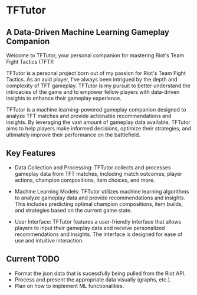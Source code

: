 # TFTutor

## A Data-Driven Machine Learning Gameplay Companion

Welcome to TFTutor, your personal companion for mastering Riot's Team Fight Tactics (TFT)!

TFTutor is a personal project born out of my passion for Riot's Team Fight Tactics. As an avid player, I've always been intrigued by the depth and complexity of TFT gameplay. TFTutor is my pursuit to better understand the intricacies of the game and to empower fellow players with data-driven insights to enhance their gameplay experience.

TFTutor is a machine learning-powered gameplay companion designed to analyze TFT matches and provide actionable recommendations and insights. By leveraging the vast amount of gameplay data available, TFTutor aims to help players make informed decisions, optimize their strategies, and ultimately improve their performance on the battlefield.

## Key Features

- Data Collection and Processing: TFTutor collects and processes gameplay data from TFT matches, including match outcomes, player actions, champion compositions, item choices, and more.

- Machine Learning Models: TFTutor utilizes machine learning algorithms to analyze gameplay data and provide recommendations and insights. This includes predicting optimal champion compositions, item builds, and strategies based on the current game state.

- User Interface: TFTutor features a user-friendly interface that allows players to input their gameplay data and receive personalized recommendations and insights. The interface is designed for ease of use and intuitive interaction.

## Current TODO

- Format the json data that is sucessfully being pulled from the Riot API.
- Process and present the appropriate data visually (graphs, etc.). 
- Plan on how to implement ML functionalities.
